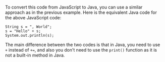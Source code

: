 To convert this code from JavaScript to Java, you can use a similar approach as in the previous example. Here is the equivalent Java code for the above JavaScript code:
```
String s = ", World";
s = "Hello" + s;
System.out.println(s);
```
The main difference between the two codes is that in Java, you need to use `+` instead of `+=`, and also you don't need to use the `print()` function as it is not a built-in method in Java.
